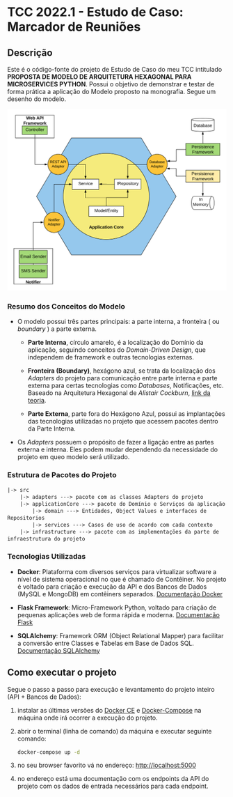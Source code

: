 # TCC 2022.1 - Estudo de Caso: Marcador de Reuniões

## Descrição

Este é o código-fonte do projeto de Estudo de Caso do meu TCC intitulado
**PROPOSTA DE MODELO DE ARQUITETURA HEXAGONAL PARA MICROSERVICES PYTHON**. Possui o objetivo de demonstrar e testar de forma prática a aplicação do Modelo proposto na monografia. Segue um desenho do modelo.

![Modelo proposto](./images/modelo_arquitetura.png)

### Resumo dos Conceitos do Modelo

- O modelo possui três partes principais: a parte interna, a fronteira ( ou *boundary* ) a parte externa.

  - **Parte Interna**, círculo amarelo, é a localização do Domínio da aplicação, seguindo conceitos do *Domain-Driven Design*, que independem de framework e outras tecnologias externas.

  - **Fronteira (Boundary)**, hexágono azul, se trata da localização dos *Adapters* do projeto para comunicação entre parte interna e parte externa para certas tecnologias como *Databases*, Notificações, etc. Baseado na Arquitetura Hexagonal de *Alistair Cockburn*, [link da teoria](https://alistair.cockburn.us/hexagonal-architecture/).

  - **Parte Externa**, parte fora do Hexágono Azul, possui as implantações das tecnologias utilizadas no projeto que acessem pacotes dentro da Parte Interna.

- Os *Adapters* possuem o propósito de fazer a ligação entre as partes externa e interna. Eles podem mudar dependendo da necessidade do projeto em queo modelo será utilizado.

### Estrutura de Pacotes do Projeto

```
|-> src
    |-> adapters ---> pacote com as classes Adapters do projeto
    |-> applicationCore ---> pacote do Domínio e Serviços da aplicação
        |-> domain ---> Entidades, Object Values e interfaces de Repositorios
        |-> services ---> Casos de uso de acordo com cada contexto 
    |-> infrastructure ---> pacote com as implementações da parte de infraestrutura do projeto 
```

### Tecnologias Utilizadas

- **Docker**: Plataforma com diversos serviços para virtualizar software a nível de sistema operacional no que é chamado de Contêiner. No projeto é voltado para criação e execução da API e dos Bancos de Dados (MySQL e MongoDB) em contêiners separados. [Documentação Docker](https://docs.docker.com/)

- **Flask Framework**: Micro-Framework Python, voltado para criação de pequenas aplicações web de forma rápida e moderna. [Documentação Flask](https://flask.palletsprojects.com/)

- **SQLAlchemy**: Framework ORM (Object Relational Mapper) para facilitar a conversão entre Classes e Tabelas em Base de Dados SQL. [Documentação SQLAlchemy](https://docs.sqlalchemy.org/en/14/)

## Como executar o projeto

Segue o passo a passo para execução e levantamento do projeto inteiro (API + Bancos de Dados):

1. instalar as últimas versões do [Docker CE](https://docs.docker.com/get-docker/) e [Docker-Compose](https://docs.docker.com/compose/install/) na máquina onde irá ocorrer a execução do projeto.

2. abrir o terminal (linha de comando) da máquina e executar seguinte comando:

    ```cmd
    docker-compose up -d
    ```

3. no seu browser favorito vá no endereço: <http://localhost:5000>

4. no endereço está uma documentação com os endpoints da API do projeto com os dados de entrada necessários para cada endpoint.
